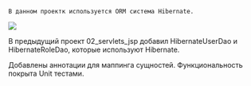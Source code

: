     В данном проектк используется ORM система Hibernate.
![](https://github.com/Ruslan5/javaR2EE/tree/master/03_jpa_hibernate/src/main/resources/img/hibernaterm.gif)

В предыдущий проект 02_servlets_jsp добавил HibernateUserDao и HibernateRoleDao,
которые используют Hibernate.

Добавлены аннотации для маппинга сущностей.
Функциональность покрыта Unit тестами.
